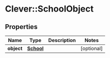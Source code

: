 # Clever::SchoolObject

## Properties
Name | Type | Description | Notes
------------ | ------------- | ------------- | -------------
**object** | [**School**](School.md) |  | [optional] 


